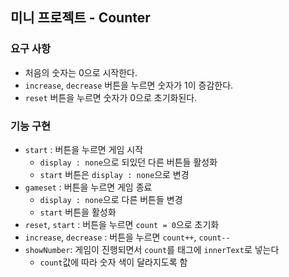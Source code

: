 ## 미니 프로젝트 - Counter
### 요구 사항
- 처음의 숫자는 0으로 시작한다.
- `increase`, `decrease` 버튼을 누르면 숫자가 1이 증감한다.
- `reset` 버튼을 누르면 숫자가 0으로 초기화된다.

### 기능 구현
- `start` : 버튼을 누르면 게임 시작
    - `display : none`으로 되있던 다른 버튼들 활성화
    - `start` 버튼은 `display : none`으로 변경
- `gameset` : 버튼을 누르면 게임 종료
    - `display : none`으로 다른 버튼들 변경
    - `start` 버튼을 활성화
- `reset`, `start` : 버튼을 누르면 `count = 0`으로 초기화
- `increase`, `decrease` : 버튼을 누르면 `count++`, `count--`
- `showNumber`: 게임이 진행되면서 `count`를 태그에 `innerText`로 넣는다
    - `count`값에 따라 숫자 색이 달라지도록 함
